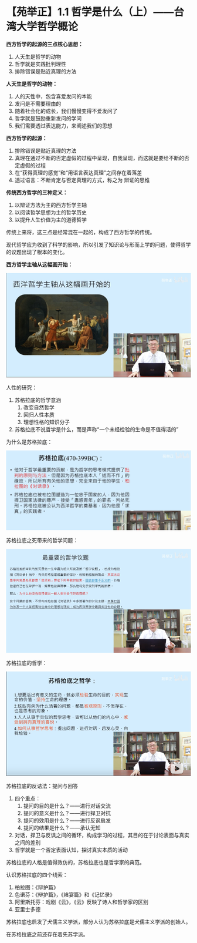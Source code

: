 # 【苑举正】1.1 哲学是什么（上）——台湾大学哲学概论

**西方哲学的起源的三点核心思想：**

1. 人天生是哲学的动物
2. 哲学就是实践批判理性
3. 排除错误是贴近真理的方法

**人天生是哲学的动物：**

1. 人的天性中，包含喜爱发问的本能
2. 发问是不需要理由的
3. 随着社会化的成长，我们慢慢变得不爱发问了
4. 哲学就是鼓励重新发问的学问
5. 我们需要透过表达能力，来阐述我们的思想

**西方哲学的起源：**

1. 排除错误是贴近真理的方法
2. 真理在通过不断的否定虚假的过程中呈现，自我呈现，而这就是要给不断的否定虚假的过程
3. 在“获得真理的感觉”和“用语言表达真理”之间存在着落差
4. 透过语言：不断肯定与否定真理的方式，称之为 辩证的思维

**传统西方哲学的三种定义：**

1. 以辩证方法为主的西方哲学主轴
2. 以阅读哲学思想为主的哲学历史
3. 以提升人生价值为主的道德哲学

传统上来将，这三点是经常混在一起的，构成了西方哲学的传统。

现代哲学应为收到了科学的影响，所以引发了知识论与形而上学的问题，使得哲学的议题出现了根本的变化。

**西方哲学主轴从这幅画开始：**



![Untitled](image/yep_u-mrdf.png)

人性的研究：

1. 苏格拉底的哲学意涵
	1. 改变自然哲学
	2. 回归人性本质
	3. 理想性格的知识分子
2. 苏格拉底不说哲学是什么，而是声称“一个未经检验的生命是不值得活的”

为什么是苏格拉底：



![Untitled](image/fngl026589.png)

苏格拉底之死带来的哲学问题：



![Untitled](image/u1mfnjwqij.png)

苏格拉底的哲学：



![Untitled](image/v7xfncw9zh.png)

苏格拉底的反诘法：提问与回答

1. 四个重点：
	1. 提问的目的是什么？——进行对话交流
	2. 提问的意义是什么？——进行捍卫对抗
	3. 提问的效用是什么？——进行反讽启发
	4. 提问的结果是什么？——承认无知
2. 对话，捍卫与反讽之间的循环，构成学习的过程，其目的在于讨论表面与真实之间的差别
3. 哲学就是一个否定表面认知，探讨真实本质的活动

苏格拉底的人格是值得效仿的，苏格拉底也是哲学家的典范。

认识苏格拉底的四个线索：

1. 柏拉图：《辩护篇》
2. 色诺芬：《辩护篇》，《飨宴篇》和《记忆录》
3. 阿里斯托芬：戏剧《云》，《云》反映了诗人和哲学家的区别
4. 亚里士多德

苏格拉底也启发了犬儒主义学派，部分人认为苏格拉底是犬儒主义学派的创始人。

在苏格拉底之前还存在着先苏学派。



